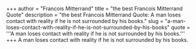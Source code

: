 +++
author = "Francois Mitterrand"
title = "the best Francois Mitterrand Quote"
description = "the best Francois Mitterrand Quote: A man loses contact with reality if he is not surrounded by his books."
slug = "a-man-loses-contact-with-reality-if-he-is-not-surrounded-by-his-books"
quote = '''A man loses contact with reality if he is not surrounded by his books.'''
+++
A man loses contact with reality if he is not surrounded by his books.
